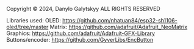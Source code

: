 Copyright © 2024, Danylo Galytskyy
ALL RIGHTS RESERVED

Libraries used:
OLED: https://github.com/nhatuan84/esp32-sh1106-oled/tree/master
Matrix: https://github.com/adafruit/Adafruit_NeoMatrix
Graphics: https://github.com/adafruit/Adafruit-GFX-Library
Buttons/encoder: https://github.com/GyverLibs/EncButton
